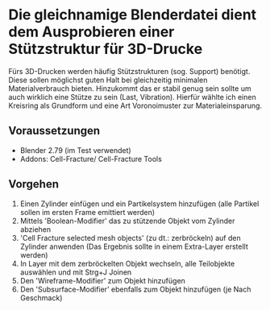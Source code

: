 Die gleichnamige Blenderdatei dient dem Ausprobieren einer Stützstruktur für 3D-Drucke
======================================================================================

Fürs 3D-Drucken werden häufig Stützstrukturen (sog. Support) benötigt. Diese sollen möglichst guten Halt bei gleichzeitig minimalen Materialverbrauch bieten.
Hinzukommt das er stabil genug sein sollte um auch wirklich eine Stütze zu sein (Last, Vibration). Hierfür wählte ich einen Kreisring als Grundform und eine Art Voronoimuster zur Materialeinsparung.

Voraussetzungen
---------------

* Blender 2.79 (im Test verwendet)
* Addons: Cell-Fracture/ Cell-Fracture Tools


Vorgehen
--------

1. Einen Zylinder einfügen und ein Partikelsystem hinzufügen (alle Partikel sollen im ersten Frame emittiert werden)
2. Mittels 'Boolean-Modifier' das zu stützende Objekt vom Zylinder abziehen
3. 'Cell Fracture selected mesh objects' (zu dt.: zerbröckeln) auf den Zylinder anwenden (Das Ergebnis sollte in einem Extra-Layer erstellt werden)
4. In Layer mit dem zerbröckelten Objekt wechseln, alle Teilobjekte auswählen und mit Strg+J Joinen
5. Den 'Wireframe-Modifier' zum Objekt hinzufügen
6. Den 'Subsurface-Modifier' ebenfalls zum Objekt hinzufügen (je Nach Geschmack)

